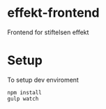 # effekt-frontend
Frontend for stiftelsen effekt

# Setup
To setup dev enviroment

```
npm install
gulp watch
```